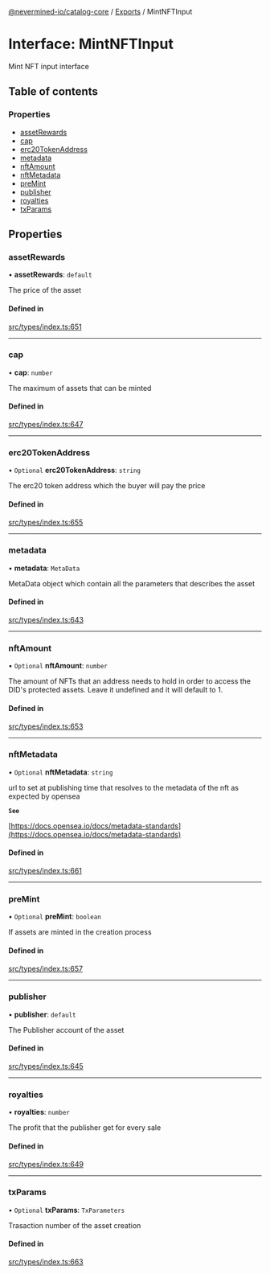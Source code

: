 [@nevermined-io/catalog-core](../README.md) / [Exports](../modules.md) / MintNFTInput

# Interface: MintNFTInput

Mint NFT input interface

## Table of contents

### Properties

- [assetRewards](MintNFTInput.md#assetrewards)
- [cap](MintNFTInput.md#cap)
- [erc20TokenAddress](MintNFTInput.md#erc20tokenaddress)
- [metadata](MintNFTInput.md#metadata)
- [nftAmount](MintNFTInput.md#nftamount)
- [nftMetadata](MintNFTInput.md#nftmetadata)
- [preMint](MintNFTInput.md#premint)
- [publisher](MintNFTInput.md#publisher)
- [royalties](MintNFTInput.md#royalties)
- [txParams](MintNFTInput.md#txparams)

## Properties

### assetRewards

• **assetRewards**: `default`

The price of the asset

#### Defined in

[src/types/index.ts:651](https://github.com/nevermined-io/components-catalog/blob/9dc93ea/lib/src/types/index.ts#L651)

___

### cap

• **cap**: `number`

The maximum of assets that can be minted

#### Defined in

[src/types/index.ts:647](https://github.com/nevermined-io/components-catalog/blob/9dc93ea/lib/src/types/index.ts#L647)

___

### erc20TokenAddress

• `Optional` **erc20TokenAddress**: `string`

The erc20 token address which the buyer will pay the price

#### Defined in

[src/types/index.ts:655](https://github.com/nevermined-io/components-catalog/blob/9dc93ea/lib/src/types/index.ts#L655)

___

### metadata

• **metadata**: `MetaData`

MetaData object which contain all the parameters that describes the asset

#### Defined in

[src/types/index.ts:643](https://github.com/nevermined-io/components-catalog/blob/9dc93ea/lib/src/types/index.ts#L643)

___

### nftAmount

• `Optional` **nftAmount**: `number`

The amount of NFTs that an address needs to hold in order to access the DID's protected assets. Leave it undefined and it will default to 1.

#### Defined in

[src/types/index.ts:653](https://github.com/nevermined-io/components-catalog/blob/9dc93ea/lib/src/types/index.ts#L653)

___

### nftMetadata

• `Optional` **nftMetadata**: `string`

url to set at publishing time that resolves to the metadata of the nft as expected by opensea

**`See`**

[https://docs.opensea.io/docs/metadata-standards](https://docs.opensea.io/docs/metadata-standards)

#### Defined in

[src/types/index.ts:661](https://github.com/nevermined-io/components-catalog/blob/9dc93ea/lib/src/types/index.ts#L661)

___

### preMint

• `Optional` **preMint**: `boolean`

If assets are minted in the creation process

#### Defined in

[src/types/index.ts:657](https://github.com/nevermined-io/components-catalog/blob/9dc93ea/lib/src/types/index.ts#L657)

___

### publisher

• **publisher**: `default`

The Publisher account of the asset

#### Defined in

[src/types/index.ts:645](https://github.com/nevermined-io/components-catalog/blob/9dc93ea/lib/src/types/index.ts#L645)

___

### royalties

• **royalties**: `number`

The profit that the publisher get for every sale

#### Defined in

[src/types/index.ts:649](https://github.com/nevermined-io/components-catalog/blob/9dc93ea/lib/src/types/index.ts#L649)

___

### txParams

• `Optional` **txParams**: `TxParameters`

Trasaction number of the asset creation

#### Defined in

[src/types/index.ts:663](https://github.com/nevermined-io/components-catalog/blob/9dc93ea/lib/src/types/index.ts#L663)
